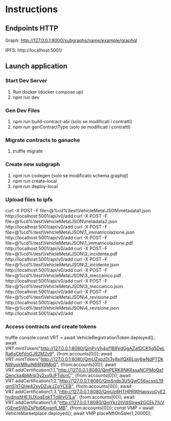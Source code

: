 # Instructions

## Endpoints HTTP

Graph: http://127.0.0.1:8000/subgraphs/name/example/graphql

IPFS: http://localhost:5001/

## Launch application

### Start Dev Server

1. Run docker (docker compose up)
2. npm run dev

### Gen Dev Files

1. npm run build-contract-abi (solo se modificati i contratti)
2. npm run genContractType (solo se modificati i contratti)

### Migrate contracts to ganache

1. truffle migrate

### Create new subgraph

1. npm run codegen (solo se modificato schema.graphql)
2. npm run create-local
3. npm run deploy-local

### Upload files to ipfs

curl -X POST -F file=@%cd%\test\VehicleMeta\JSON\metadata1.json http://localhost:5001/api/v0/add
curl -X POST -F file=@%cd%\test\VehicleMeta\JSON\metadata2.json http://localhost:5001/api/v0/add
curl -X POST -F file=@%cd%\test\VehicleMeta\JSON\1_immatricolazione.json http://localhost:5001/api/v0/add
curl -X POST -F file=@%cd%\test\VehicleMeta\JSON\1_immatricolazione.pdf http://localhost:5001/api/v0/add
curl -X POST -F file=@%cd%\test\VehicleMeta\JSON\2_incidente.pdf http://localhost:5001/api/v0/add
curl -X POST -F file=@%cd%\test\VehicleMeta\JSON\2_incidente.json http://localhost:5001/api/v0/add
curl -X POST -F file=@%cd%\test\VehicleMeta\JSON\3_meccanico.pdf http://localhost:5001/api/v0/add
curl -X POST -F file=@%cd%\test\VehicleMeta\JSON\3_meccanico.json http://localhost:5001/api/v0/add
curl -X POST -F file=@%cd%\test\VehicleMeta\JSON\4_revisione.pdf http://localhost:5001/api/v0/add
curl -X POST -F file=@%cd%\test\VehicleMeta\JSON\4_revisione.json http://localhost:5001/api/v0/add

### Access contracts and create tokens

truffle console
const VRT = await VehicleRegistrationToken.deployed();
await VRT.mintToken("http://127.0.0.1:8080/QmPvVh4of1B8VdGgAZafDCK5g5DeLRa6sCbfVoGJ92M2v9", {from:accounts[0]});
await VRT.mintToken("http://127.0.0.1:8080/QmUZxpzDj3v8xifQX6Lqv6wNdPTDkNWuskMRuiN68N9MbG", {from:accounts[0]});
await VRT.addCertification(1,1,"http://127.0.0.1:8080/QmPERK8NK6ssaNCPMoQa1Qencka4bMrqi3y2xx9JFTdsnC", {from:accounts[0]});
await VRT.addCertification(1,2,"http://127.0.0.1:8080/QmSndp3U5QwC56xcssjL19gmS1tTQHe42xyDZukJZgYCEB", {from:accounts[0]});
await VRT.addCertification(1,3,"http://127.0.0.1:8080/QmUz8HTHPRWHapsvoDyE2hvdmshHE3UXoqEgkTToWvG1La", {from:accounts[0]});
await VRT.addCertification(1,6,"http://127.0.0.1:8080/QmYkz2tVdiSbws2GCEk71cVrGEneSWhZsPbj6KiyanfLMB", {from:accounts[0]});
const VMP = await VehicleMarketplace.deployed();
await VMP.placeNftOnSale(1,20000);
